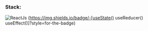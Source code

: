 ### Stack:
![ReactJs](https://img.shields.io/badge/-ReactJS-090909?style=for-the-badge&logo=React) (https://img.shields.io/badge/-[useState() useReducer() useEffect()]?style=for-the-badge)
